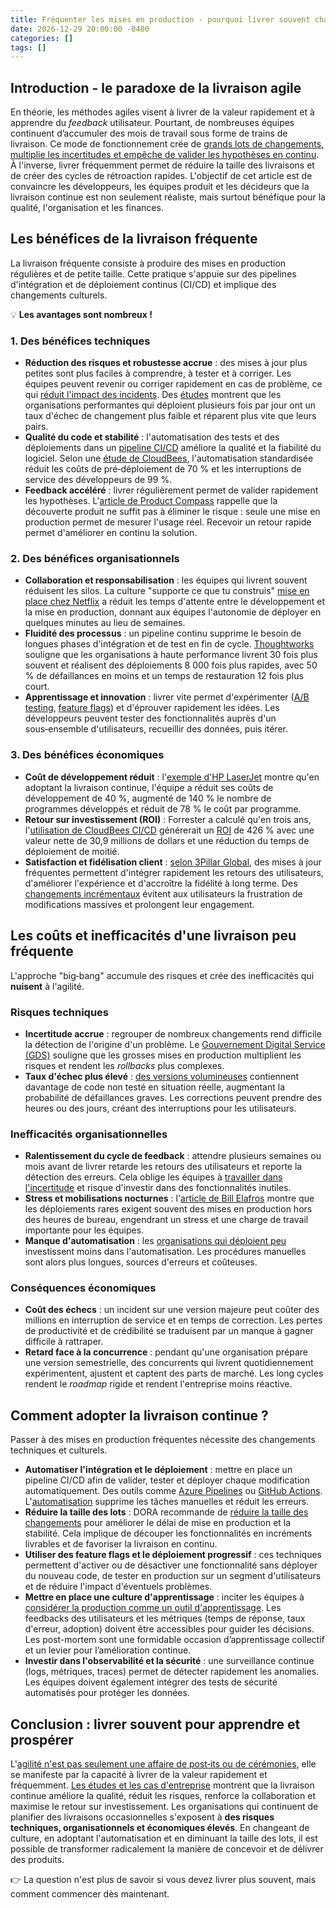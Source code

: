 ```yaml
---
title: Fréquenter les mises en production - pourquoi livrer souvent change la donne
date: 2026-12-29 20:00:00 -0400
categories: []
tags: []
---
```


## Introduction - le paradoxe de la livraison agile

En théorie, les méthodes agiles visent à livrer de la valeur rapidement et à apprendre du _feedback_ utilisateur. Pourtant, de nombreuses équipes continuent d’accumuler des mois de travail sous forme de trains de livraison. Ce mode de fonctionnement crée de [grands lots de changements, multiplie les incertitudes et empêche de valider les hypothèses en continu](https://medium.com/97-things/frequent-releases-reduce-risk-f0d2bc2dbb82). À l'inverse, livrer fréquemment permet de réduire la taille des livraisons et de créer des cycles de rétroaction rapides. L'objectif de cet article est de convaincre les développeurs, les équipes produit et les décideurs que la livraison continue est non seulement réaliste, mais surtout bénéfique pour la qualité, l'organisation et les finances.

## Les bénéfices de la livraison fréquente

La livraison fréquente consiste à produire des mises en production régulières et de petite taille. Cette pratique s'appuie sur des pipelines d'intégration et de déploiement continus (CI/CD) et implique des changements culturels. 

💡 **Les avantages sont nombreux !**

### 1. Des bénéfices techniques

- **Réduction des risques et robustesse accrue** : des mises à jour plus petites sont plus faciles à comprendre, à tester et à corriger. Les équipes peuvent revenir ou corriger rapidement en cas de problème, ce qui [réduit l'impact des incidents](https://medium.com/97-things/frequent-releases-reduce-risk-f0d2bc2dbb82#:~:text=Large%2C%20infrequent%20releases%20are%20riskier). Des [études](https://www.thoughtworks.com/en-us/insights/blog/case-continuous-delivery#:~:text=By%20now%2C%20many%20of%20us,the%20economic%20drivers%20behind%20CD) montrent que les organisations performantes qui déploient plusieurs fois par jour ont un taux d'échec de changement plus faible et réparent plus vite que leurs pairs.
- **Qualité du code et stabilité** : l'automatisation des tests et des déploiements dans un [pipeline CI/CD](https://ones.com/blog/accelerating-software-delivery-advantages-continuous-delivery-pipeline/#:~:text=The%205%20Key%20Advantages%20of,a%20Continuous%20Delivery%20Pipeline) améliore la qualité et la fiabilité du logiciel. Selon une [étude de CloudBees](https://www.cloudbees.com/newsroom/total-economic-impact-study-shows-426-percent-roi-with-cloudbees#:~:text=Companies%20using%20CloudBees%20for%20CI%2FCD,standardization%2C%20increased%20productivity%2C%20and%20scalability), l'automatisation standardisée réduit les coûts de pré‑déploiement de 70 % et les interruptions de service des développeurs de 99 %.
- **Feedback accéléré** : livrer régulièrement permet de valider rapidement les hypothèses. L'[article de Product Compass](https://www.productcompass.pm/p/continuous-product-delivery-product-management#:~:text=1,Continuous%20Delivery) rappelle que la découverte produit ne suffit pas à éliminer le risque : seule une mise en production permet de mesurer l'usage réel. Recevoir un retour rapide permet d'améliorer en continu la solution.

### 2. Des bénéfices organisationnels

- **Collaboration et responsabilisation** : les équipes qui livrent souvent réduisent les silos. La culture "supporte ce que tu construis" [mise en place chez Netflix](https://www.simform.com/blog/netflix-devops-case-study/#:~:text=applications%20easily%20in%20production,develop%2C%20deploy%2C%20and%20innovate%20faster) a réduit les temps d'attente entre le développement et la mise en production, donnant aux équipes l'autonomie de déployer en quelques minutes au lieu de semaines.
- **Fluidité des processus** : un pipeline continu supprime le besoin de longues phases d'intégration et de test en fin de cycle. [Thoughtworks](https://www.thoughtworks.com/en-us/insights/blog/case-continuous-delivery#:~:text=By%20now%2C%20many%20of%20us,the%20economic%20drivers%20behind%20CD) souligne que les organisations à haute performance livrent 30 fois plus souvent et réalisent des déploiements 8 000 fois plus rapides, avec 50 % de défaillances en moins et un temps de restauration 12 fois plus court.
- **Apprentissage et innovation** : livrer vite permet d'expérimenter ([A/B testing](https://datascientest.com/a-b-testing-tout-savoir), [feature flags](https://codewithfrenchy.com/posts/interrupteur-fonctionnalite/)) et d'éprouver rapidement les idées. Les développeurs peuvent tester des fonctionnalités auprès d'un sous‑ensemble d'utilisateurs, recueillir des données, puis itérer.

### 3. Des bénéfices économiques

- **Coût de développement réduit** : l'[exemple d'HP LaserJet](https://www.thoughtworks.com/en-us/insights/blog/case-continuous-delivery#:~:text=The%20HP%20LaserJet%20Firmware%20team,record%20the%20outcomes%20they%20achieved) montre qu'en adoptant la livraison continue, l'équipe a réduit ses coûts de développement de 40 %, augmenté de 140 % le nombre de programmes développés et réduit de 78 % le coût par programme.
- **Retour sur investissement (ROI)** : Forrester a calculé qu'en trois ans, l'[utilisation de CloudBees CI/CD](https://www.cloudbees.com/newsroom/total-economic-impact-study-shows-426-percent-roi-with-cloudbees#:~:text=Companies%20using%20CloudBees%20for%20CI%2FCD,standardization%2C%20increased%20productivity%2C%20and%20scalability) générerait un [ROI](https://www.manager-go.com/finance/ROI-retour-sur-investissement.htm) de 426 % avec une valeur nette de 30,9 millions de dollars et une réduction du temps de déploiement de moitié.
- **Satisfaction et fidélisation client** : [selon 3Pillar Global](https://www.3pillarglobal.com/insights/blog/the-business-impact-benefits-of-ci-cd/#:~:text=The%20Business%20Impact%20%26%20Benefits,of%20CI%2FCD), des mises à jour fréquentes permettent d'intégrer rapidement les retours des utilisateurs, d'améliorer l'expérience et d'accroître la fidélité à long terme. Des [changements incrémentaux](https://www.transcenda.com/insights/continuous-delivery-a-catalyst-to-accelerate-your-development-cycle#:~:text=Software%20updates%20have%20become%20faster,they%E2%80%99re%20moving%20toward%20continuous%20delivery) évitent aux utilisateurs la frustration de modifications massives et prolongent leur engagement.

## Les coûts et inefficacités d'une livraison peu fréquente

L'approche "big‑bang" accumule des risques et crée des inefficacités qui **nuisent** à l'agilité.

### Risques techniques

- **Incertitude accrue** : regrouper de nombreux changements rend difficile la détection de l'origine d'un problème. Le [Gouvernement Digital Service (GDS)](https://gds.blog.gov.uk/2012/11/02/regular-releases-reduce-risk/#:~:text=The%20Big%20Bang%20Release) souligne que les grosses mises en production multiplient les risques et rendent les _rollbacks_ plus complexes.
- **Taux d'échec plus élevé** : [des versions volumineuses](https://medium.com/97-things/frequent-releases-reduce-risk-f0d2bc2dbb82#:~:text=Large%2C%20infrequent%20releases%20are%20riskier) contiennent davantage de code non testé en situation réelle, augmentant la probabilité de défaillances graves. Les corrections peuvent prendre des heures ou des jours, créant des interruptions pour les utilisateurs.

### Inefficacités organisationnelles

- **Ralentissement du cycle de feedback** : attendre plusieurs semaines ou mois avant de livrer retarde les retours des utilisateurs et reporte la détection des erreurs. Cela oblige les équipes à [travailler dans l'incertitude](https://www.billelafros.com/frequent-vs-infrequent-software-releases-delivery/) et risque d'investir dans des fonctionnalités inutiles.
- **Stress et mobilisations nocturnes** : l'[article de Bill Elafros](https://www.billelafros.com/frequent-vs-infrequent-software-releases-delivery/) montre que les déploiements rares exigent souvent des mises en production hors des heures de bureau, engendrant un stress et une charge de travail importante pour les équipes.
- **Manque d'automatisation** : les [organisations qui déploient peu](https://gds.blog.gov.uk/2012/11/02/regular-releases-reduce-risk/#:~:text=The%20Big%20Bang%20Release) investissent moins dans l'automatisation. Les procédures manuelles sont alors plus longues, sources d'erreurs et coûteuses.

### Conséquences économiques

- **Coût des échecs** : un incident sur une version majeure peut coûter des millions en interruption de service et en temps de correction. Les pertes de productivité et de crédibilité se traduisent par un manque à gagner difficile à rattraper.
- **Retard face à la concurrence** : pendant qu'une organisation prépare une version semestrielle, des concurrents qui livrent quotidiennement expérimentent, ajustent et captent des parts de marché. Les long cycles rendent le _roadmap_ rigide et rendent l'entreprise moins réactive.

## Comment adopter la livraison continue ?

Passer à des mises en production fréquentes nécessite des changements techniques et culturels.

- **Automatiser l'intégration et le déploiement** : mettre en place un pipeline CI/CD afin de valider, tester et déployer chaque modification automatiquement. Des outils comme [Azure Pipelines](https://azure.microsoft.com/fr-fr/products/devops/pipelines/?msockid=01a323d7c627619a2ad03099c71c6058) ou [GitHub Actions](https://docs.github.com/en/actions). L'[automatisation](https://ones.com/blog/accelerating-software-delivery-advantages-continuous-delivery-pipeline/#:~:text=The%205%20Key%20Advantages%20of,a%20Continuous%20Delivery%20Pipeline) supprime les tâches manuelles et réduit les erreurs.
- **Réduire la taille des lots** : DORA recommande de [réduire la taille des changements](https://dora.dev/research/2023/dora-report/2023-dora-accelerate-state-of-devops-report.pdf#:~:text=Teams%20build%20software%20for%20users%2C,change%20velocity%20and%20change%20stability) pour améliorer le délai de mise en production et la stabilité. Cela implique de découper les fonctionnalités en incréments livrables et de favoriser la livraison en continu.
- **Utiliser des feature flags et le déploiement progressif** : ces techniques permettent d'activer ou de désactiver une fonctionnalité sans déployer du nouveau code, de tester en production sur un segment d'utilisateurs et de réduire l'impact d'éventuels problèmes.
- **Mettre en place une culture d'apprentissage** : inciter les équipes à [considérer la production comme un outil d'apprentissage](https://gds.blog.gov.uk/2012/11/02/regular-releases-reduce-risk/#:~:text=The%20Big%20Bang%20Release). Les feedbacks des utilisateurs et les métriques (temps de réponse, taux d'erreur, adoption) doivent être accessibles pour guider les décisions. Les post-mortem sont une formidable occasion d’apprentissage collectif et un levier pour l’amélioration continue.
- **Investir dans l'observabilité et la sécurité** : une surveillance continue (logs, métriques, traces) permet de détecter rapidement les anomalies. Les équipes doivent également intégrer des tests de sécurité automatisés pour protéger les données.

## Conclusion : livrer souvent pour apprendre et prospérer

L'[agilité n'est pas seulement une affaire de post‑its ou de cérémonies](https://www.thoughtworks.com/en-us/insights/blog/case-continuous-delivery#:~:text=By%20now%2C%20many%20of%20us,the%20economic%20drivers%20behind%20CD), elle se manifeste par la capacité à livrer de la valeur rapidement et fréquemment. [Les études et les cas d'entreprise](https://www.cloudbees.com/newsroom/total-economic-impact-study-shows-426-percent-roi-with-cloudbees#:~:text=Companies%20using%20CloudBees%20for%20CI%2FCD,standardization%2C%20increased%20productivity%2C%20and%20scalability) montrent que la livraison continue améliore la qualité, réduit les risques, renforce la collaboration et maximise le retour sur investissement. Les organisations qui continuent de planifier des livraisons occasionnelles s'exposent à **des risques techniques, organisationnels et économiques élevés**. En changeant de culture, en adoptant l'automatisation et en diminuant la taille des lots, il est possible de transformer radicalement la manière de concevoir et de délivrer des produits. 

👉 La question n'est plus de savoir si vous devez livrer plus souvent, mais comment commencer dès maintenant.
